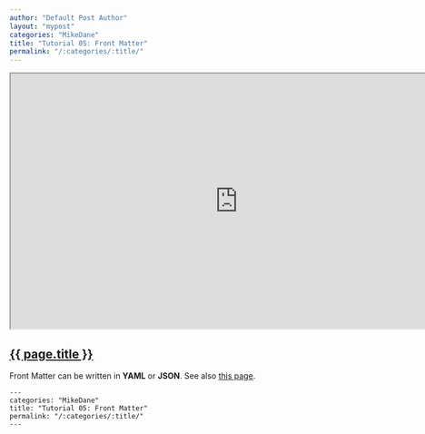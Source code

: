 ```yaml
---
author: "Default Post Author"
layout: "mypost"
categories: "MikeDane"
title: "Tutorial 05: Front Matter"
permalink: "/:categories/:title/"
---
```


<div><iframe width="800" height="450"
src="https://www.youtube.com/embed/ZtEbGztktvc">
</iframe></div>

## [{{ page.title }}](https://youtu.be/ZtEbGztktvc)

Front Matter can be written in **YAML** or **JSON**.
See also [this page](https://raw.githubusercontent.com/webjekyll/jekyll/master/_posts/2019-06-15-Tutorial-05.md).

```
---
categories: "MikeDane"
title: "Tutorial 05: Front Matter"
permalink: "/:categories/:title/"
---

```

